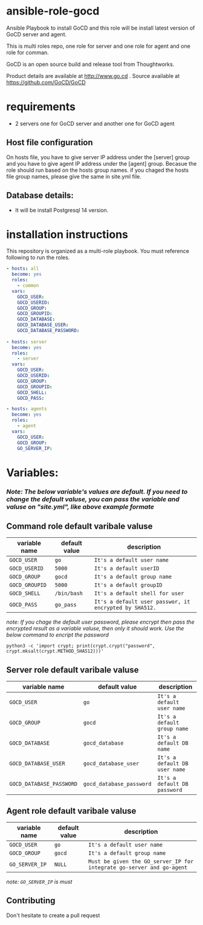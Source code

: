 ansible-role-gocd
=============

Ansible Playbook to install GoCD and this role will be install latest version of GoCD server and agent.

This is multi roles repo, one role for server and one role for agent and one role for comman.

GoCD is an open source build and release tool from Thoughtworks.

Product details are available at http://www.go.cd .  Source available at https://github.com/GoCD/GoCD

# requirements
* 2 servers one for GoCD server and another one for GoCD agent

## Host file configuration
 On hosts file, you have to give server IP address under the [server] group and you have to give agent IP address under the [agent] group. Becasue the role should run based on the hosts group names. if you chaged the hosts file group names, please give the same in site.yml file.

## Database details:
- It will be install Postgresql 14 version.

installation instructions
=========================

This repository is organized as a multi-role playbook. You must reference following to run the roles.
```yml
- hosts: all
  become: yes
  roles:
    - common
  vars:
    GOCD_USER:
    GOCD_USERID: 
    GOCD_GROUP:
    GOCD_GROUPID:
    GOCD_DATABASE:
    GOCD_DATABASE_USER:
    GOCD_DATABASE_PASSWORD:
 
- hosts: server
  become: yes
  roles:
    - server
  vars:
    GOCD_USER: 
    GOCD_USERID: 
    GOCD_GROUP:
    GOCD_GROUPID: 
    GOCD_SHELL:
    GOCD_PASS:

- hosts: agents
  become: yes
  roles:
    - agent
  vars:
    GOCD_USER: 
    GOCD_GROUP:
    GO_SERVER_IP: 
```

# Variables:
 ### *Note: The below variable's values are default. If you need to change the default valuse, you can pass the variable and valuse on "site.yml", like above example formate*

## Command role default varibale valuse
| variable name | default value | description |
| ------------- | ------------- | ----------- |
| `GOCD_USER` | `go` | `It's a default user name` |
| `GOCD_USERID` | `5000` | `It's a default userID` |
| `GOCD_GROUP` | `gocd` | `It's a default group name` |
| `GOCD_GROUPID` | `5000` | `It's a default groupID` |
| `GOCD_SHELL` | `/bin/bash` | `It's a default shell for user` |
| `GOCD_PASS` | `go_pass` | `It's a default user passwor, it encrypted by SHA512.` |

*note: If you chage the default user password, please encrypt then pass the encrypted result as a variable valuse, then only it should work. Use the below command to encript the password*
  ``` 
  python3 -c 'import crypt; print(crypt.crypt("password", crypt.mksalt(crypt.METHOD_SHA512)))'
  ```

## Server role default varibale valuse
| variable name | default value | description |
| ------------- | ------------- | ----------- |
| `GOCD_USER` | `go` | `It's a default user name` |
| `GOCD_GROUP` | `gocd` | `It's a default group name` |
| `GOCD_DATABASE` | `gocd_database` | `It's a default DB name` |
| `GOCD_DATABASE_USER` | `gocd_database_user` | `It's a default DB user name` |
| `GOCD_DATABASE_PASSWORD` | `gocd_database_password` | `It's a default DB password` |

## Agent role default varibale valuse
| variable name | default value | description |
| ------------- | ------------- | ----------- |
| `GOCD_USER` | `go` | `It's a default user name` |
| `GOCD_GROUP` | `gocd` | `It's a default group name` |
| `GO_SERVER_IP` | `NULL` | `Must be given the GO_server_IP for integrate go-server and go-agent` | 

*note: `GO_SERVER_IP` is must*

## Contributing
Don't hesitate to create a pull request
